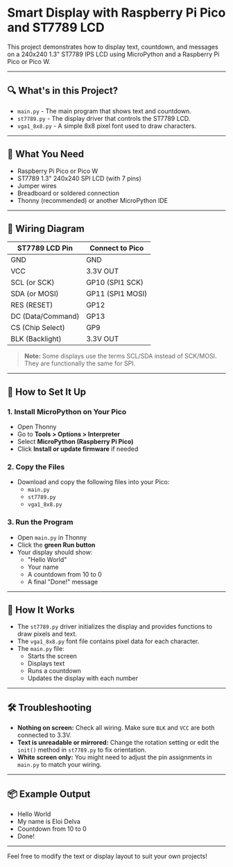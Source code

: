 # Smart Display with Raspberry Pi Pico and ST7789 LCD

This project demonstrates how to display text, countdown, and messages on a 240x240 1.3" ST7789 IPS LCD using MicroPython and a Raspberry Pi Pico or Pico W.

---

## 🔍 What's in this Project?
- `main.py` - The main program that shows text and countdown.
- `st7789.py` - The display driver that controls the ST7789 LCD.
- `vga1_8x8.py` - A simple 8x8 pixel font used to draw characters.

---

## 🧰 What You Need
- Raspberry Pi Pico or Pico W
- ST7789 1.3" 240x240 SPI LCD (with 7 pins)
- Jumper wires
- Breadboard or soldered connection
- Thonny (recommended) or another MicroPython IDE

---

## 🔌 Wiring Diagram
| ST7789 LCD Pin       | Connect to Pico    |
|----------------------|--------------------|
| GND                  | GND                |
| VCC                  | 3.3V OUT           |
| SCL (or SCK)         | GP10 (SPI1 SCK)    |
| SDA (or MOSI)        | GP11 (SPI1 MOSI)   |
| RES (RESET)          | GP12               |
| DC (Data/Command)    | GP13               |
| CS (Chip Select)     | GP9                |
| BLK (Backlight)      | 3.3V OUT           |

> **Note:** Some displays use the terms SCL/SDA instead of SCK/MOSI. They are functionally the same for SPI.

---

## 🔧 How to Set It Up

### 1. Install MicroPython on Your Pico
- Open Thonny
- Go to **Tools > Options > Interpreter**
- Select **MicroPython (Raspberry Pi Pico)**
- Click **Install or update firmware** if needed

### 2. Copy the Files
- Download and copy the following files into your Pico:
  - `main.py`
  - `st7789.py`
  - `vga1_8x8.py`

### 3. Run the Program
- Open `main.py` in Thonny
- Click the **green Run button**
- Your display should show:
  - "Hello World"
  - Your name
  - A countdown from 10 to 0
  - A final "Done!" message

---

## 🧠 How It Works
- The `st7789.py` driver initializes the display and provides functions to draw pixels and text.
- The `vga1_8x8.py` font file contains pixel data for each character.
- The `main.py` file:
  - Starts the screen
  - Displays text
  - Runs a countdown
  - Updates the display with each number

---

## 🛠 Troubleshooting
- **Nothing on screen:** Check all wiring. Make sure `BLK` and `VCC` are both connected to 3.3V.
- **Text is unreadable or mirrored:** Change the rotation setting or edit the `init()` method in `st7789.py` to fix orientation.
- **White screen only:** You might need to adjust the pin assignments in `main.py` to match your wiring.

---

## 📦 Example Output
- Hello World
- My name is Eloi Delva
- Countdown from 10 to 0
- Done!

---

Feel free to modify the text or display layout to suit your own projects!

